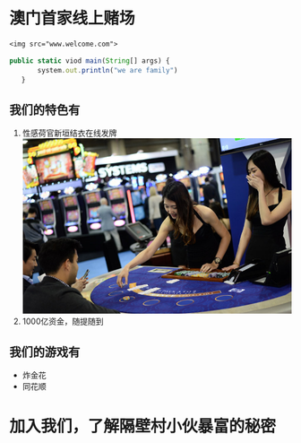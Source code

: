 # 澳门首家线上赌场
    <img src="www.welcome.com">
 ```javascript
 public static viod main(String[] args) {
        system.out.println("we are family")
    }
 ```
## 我们的特色有
 1. 性感荷官新垣结衣在线发牌
 ![在线发牌](1.png)
 2. 1000亿资金，随提随到
## 我们的游戏有
 * 炸金花
 * 同花顺
 
 # 加入我们，了解隔壁村小伙暴富的秘密
